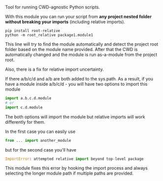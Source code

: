 Tool for running CWD-agnostic Python scripts. 

With this module you can run your script from **any project nested folder without breaking your imports** (including relative imports).

```shell
pip install root-relative
python -m root_relative package1.module1
```

This line will try to find the module automatically and detect the project root folder based on the module name provided.
After that the CWD is automatically changed and the module is run as-a-module from the project root.

Also, there is a fix for relative import uncertainty.

If there a/b/c/d and a/b are both added to the sys.path. As a result, if you have a module inside a/b/c/d - you will have two options to import this module
```python
import a.b.c.d.module
# or 
import c.d.module
```
The both options will import the module but relative imports will work differently for them.

In the first case you can easily use 
```python
from ... import another_module
```
but for the second case you'll have 
```python
ImportError: attempted relative import beyond top-level package
```

This module fixes this error by hooking the import process and always selecting the longer module path if multiple paths are provided.
